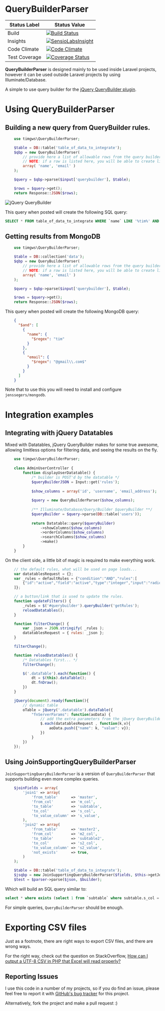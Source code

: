 # QueryBuilderParser

Status Label  | Status Value
--------------|-------------
Build | [![Build Status](https://travis-ci.org/timgws/QueryBuilderParser.svg?branch=master)](https://travis-ci.org/timgws/QueryBuilderParser)
Insights | [![SensioLabsInsight](https://insight.sensiolabs.com/projects/70403e01-ad39-4117-bdef-d0c09c382555/mini.png?branch=master)](https://insight.sensiolabs.com/projects/70403e01-ad39-4117-bdef-d0c09c382555)
Code Climate | [![Code Climate](https://codeclimate.com/github/timgws/QueryBuilderParser/badges/gpa.svg)](https://codeclimate.com/github/timgws/QueryBuilderParser)
Test Coverage | [![Coverage Status](https://coveralls.io/repos/github/timgws/QueryBuilderParser/badge.svg?branch=master)](https://coveralls.io/github/timgws/QueryBuilderParser?branch=master)

**QueryBuilderParser** is designed mainly to be used inside Laravel projects, however it can be used outside Laravel
projects by using Illuminate/Database.

A simple to use query builder for the [jQuery QueryBuilder plugin](http://querybuilder.js.org/demo.html#plugins).

# Using QueryBuilderParser

## Building a new query from QueryBuilder rules.

```php
    use timgws\QueryBuilderParser;

    $table = DB::table('table_of_data_to_integrate');
    $qbp = new QueryBuilderParser(
        // provide here a list of allowable rows from the query builder.
        // NOTE: if a row is listed here, you will be able to create limits on that row from QBP.
        array( 'name', 'email' )
    );

    $query = $qbp->parse($input['querybuilder'], $table);

    $rows = $query->get();
    return Response::JSON($rows);
```

![jQuery QueryBuilder](/querybuilder.png?raw=true "jQuery QueryBuilder")

This query when posted will create the following SQL query:

```sql
SELECT * FROM table_of_data_to_integrate WHERE `name` LIKE '%tim%' AND `email` LIKE '%@gmail.com'
```

## Getting results from MongoDB
```php
    use timgws\QueryBuilderParser;

    $table = DB::collection('data');
    $qbp = new QueryBuilderParser(
        // provide here a list of allowable rows from the query builder.
        // NOTE: if a row is listed here, you will be able to create limits on that row from QBP.
        array( 'name', 'email' )
    );

    $query = $qbp->parse($input['querybuilder'], $table);

    $rows = $query->get();
    return Response::JSON($rows);
```

This query when posted will create the following MongoDB query:

```json
    {
      "$and": [
        {
          "name": {
            "$regex": "tim"
          }
        },
        {
          "email": {
            "$regex": "@gmail\\.com$"
          }
        }
      ]
    }
```

Note that to use this you will need to install and configure `jenssegers/mongodb`.

# Integration examples

## Integrating with jQuery Datatables

Mixed with Datatables, jQuery QueryBuilder makes for some true awesome, allowing limitless options
for filtering data, and seeing the results on the fly.

```php
    use timgws\QueryBuilderParser;
    
    class AdminUserController {
        function displayUserDatatable() {
            /* builder is POST'd by the datatable */
            $queryBuilderJSON = Input::get('rules');
            
            $show_columns = array('id', 'username', 'email_address');
            
            $query = new QueryBuilderParser($show_columns);
            
            /** Illuminate/Database/Query/Builder $queryBuilder **/
            $queryBuilder = $query->parse(DB::table('users'));
            
            return Datatable::query($queryBuilder)
                ->showColumns($show_columns)
                ->orderColumns($show_columns)
                ->searchColumns($show_columns)
                ->make()
        }
    }
```

On the client side, a little bit of magic is required to make everything work.

```js
    // the default rules, what will be used on page loads...
    var datatablesRequest = {};
    var _rules = defaultRules = {"condition":"AND","rules":[
        {"id":"active","field":"active","type":"integer","input":"radio","operator":"equal","value":"1"}
    ]};

    // a button/link that is used to update the rules.
    function updateFilters() {
        _rules = $('#querybuilder').queryBuilder('getRules');
        reloadDatatables();
    }

    function filterChange() {
        var _json = JSON.stringify( _rules );
        datatablesRequest = { rules: _json };
    }

    filterChange();

    function reloadDatatables() {
        /* Datatables first... */
        filterChange();

        $('.dataTable').each(function() {
            dt = $(this).dataTable();
            dt.fnDraw();
        })
    }

    jQuery(document).ready(function(){
        // dynamic table
        oTable = jQuery('.datatable').dataTable({
            "fnServerParams": function(aoData) {
                // add the extra parameters from the jQuery QueryBuilder to the Datatable endpoint...
                $.each(datatablesRequest , function(k,v){
                    aoData.push({"name": k, "value": v});
                })
            }
        })
    });
```

## Using JoinSupportingQueryBuilderParser

`JoinSupportingQueryBuilderParser` is a version of `QueryBuilderParser` that supports building even more complex queries.

```php
    $joinFields = array(
        'join1' => array(
            'from_table'      => 'master',
            'from_col'        => 'm_col',
            'to_table'        => 'subtable',
            'to_col'          => 's_col',
            'to_value_column' => 's_value',
        ),
        'join2' => array(
            'from_table'      => 'master2',
            'from_col'        => 'm2_col',
            'to_table'        => 'subtable2',
            'to_col'          => 's2_col',
            'to_value_column' => 's2_value',
            'not_exists'      => true,
        )
    );

    $table = DB::table('table_of_data_to_integrate');
    $jsqbp = new JoinSupportingQueryBuilderParser($fields, $this->getJoinFields());
    $test = $parser->parse($json, $builder);
```

Which will build an SQL query similar to:

```sql
select * where exists (select 1 from `subtable` where subtable.s_col = master.m_col and `s_value` < ?)
```

For simple queries, `QueryBuilderParser` should be enough.

# Exporting CSV files

Just as a footnote, there are right ways to export CSV files, and there are wrong ways.

For the right way, check out the question on StackOverflow,
[How can I output a UTF-8 CSV in PHP that Excel will read properly?](http://stackoverflow.com/a/16766198/2143004)

## Reporting Issues

I use this code in a number of my projects, so if you do find an issue, please feel free to report it with [GitHub's bug tracker](https://github.com/timgws/QueryBuilderParser) for this project.

Alternatively, fork the project and make a pull request :)
